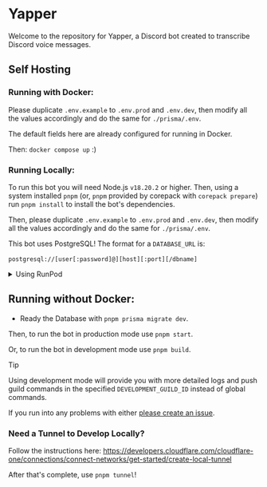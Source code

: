 # Yapper

Welcome to the repository for Yapper, a Discord bot created to transcribe Discord voice messages.

## Self Hosting

### Running with Docker:

Please duplicate `.env.example` to `.env.prod` and `.env.dev`, then modify all the values accordingly and do the same for `./prisma/.env`.

The default fields here are already configured for running in Docker.

Then: `docker compose up` :)


### Running Locally:
To run this bot you will need Node.js `v18.20.2` or higher. Then, using a system installed `pnpm` (or, `pnpm` provided by corepack with `corepack prepare`) run `pnpm install` to install the bot's dependencies.

Then, please duplicate `.env.example` to `.env.prod` and `.env.dev`, then modify all the values accordingly and do the same for `./prisma/.env`.

This bot uses PostgreSQL! The format for a `DATABASE_URL` is:
```
postgresql://[user[:password]@][host][:port][/dbname]
```

<details>
<summary>Using RunPod</summary>
<br>

You will be asked for an `RUNPOD_API_KEY`, `RUNPOD_LQ_ENDPOINT_ID`, and `RUNPOD_HQ_ENDPOINT_ID`. 

From the [RunPod Console](https://runpod.io/console), select ["Serverless"](https://www.runpod.io/console/serverless), then ["Quick Deploy"](https://www.runpod.io/console/serverless/quick-deploy) and select "Faster Whisper". RunPod will recommend a 24 GB GPU, this is perfectly fine. However, feel free to switch to the "16 GB GPU".

For many developers, you may set your `RUNPOD_LQ_ENDPOINT_ID` *and* `RUNPOD_HQ_ENDPOINT_ID` to the value under the name "Faster Whisper", or whatever custom name you've provided:
![image](docs/runpod_endpoint.png)

Next, select ["Settings"](https://runpod.io/console/serverless/user/settings), expand "API Keys" and create a new API Key with "Read" permission. Write permissions will allow this API key to modify your account, which is probably not what you want. This key is your `RUNPOD_API_KEY`.
</details>

## Running without Docker:

* Ready the Database with `pnpm prisma migrate dev`.

Then, to run the bot in production mode use `pnpm start`.

Or, to run the bot in development mode use `pnpm build`.

> [!TIP]
> Using development mode will provide you with more detailed logs and push guild commands in the specified `DEVELOPMENT_GUILD_ID` instead of global commands.

If you run into any problems with either [please create an issue](/issues/new).

### Need a Tunnel to Develop Locally?

Follow the instructions here:
https://developers.cloudflare.com/cloudflare-one/connections/connect-networks/get-started/create-local-tunnel

After that's complete, use `pnpm tunnel`!
